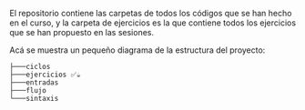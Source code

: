 El repositorio contiene las carpetas de todos los códigos que se han hecho en el curso, y la carpeta de ejercicios es la que 
contiene todos los ejercicios que se han propuesto en las sesiones.

Acá se muestra un pequeño diagrama de la estructura del proyecto:
```
├───ciclos
├───ejercicios ✅☕
├───entradas
├───flujo
└───sintaxis
```

